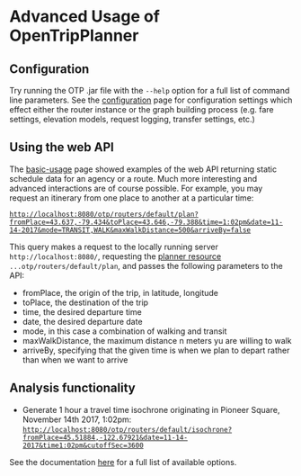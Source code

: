 # Advanced Usage of OpenTripPlanner

## Configuration
Try running the OTP .jar file with the `--help` option for a full list of command line parameters. See the [configuration](Configuration) page for configuration settings which effect either the router instance or the graph building process (e.g. fare settings, elevation models, request logging, transfer settings, etc.)

## Using the web API
The [basic-usage](Basic-Usage) page showed examples of the web API returning static schedule data for an agency or a route. Much more interesting and advanced interactions are of course possible. For example, you may request an itinerary from one place to another at a particular time:

[`http://localhost:8080/otp/routers/default/plan?fromPlace=43.637,-79.434&toPlace=43.646,-79.388&time=1:02pm&date=11-14-2017&mode=TRANSIT,WALK&maxWalkDistance=500&arriveBy=false`](http://localhost:8080/otp/routers/default/plan?fromPlace=43.637,-79.434&toPlace=43.646,-79.388&time=1:02pm&date=11-14-2017&mode=TRANSIT,WALK&maxWalkDistance=500&arriveBy=false)

This query makes a request to the locally running server `http://localhost:8080/`, requesting the [planner resource](http://dev.opentripplanner.org/apidoc/1.0.0/resource_PlannerResource.html) `...otp/routers/default/plan`, and passes the following parameters to the API:

- fromPlace, the origin of the trip, in latitude, longitude
- toPlace, the destination of the trip
- time, the desired departure time
- date, the desired departure date
- mode, in this case a combination of walking and transit
- maxWalkDistance, the maximum distance n meters yu are willing to walk
- arriveBy, specifying that the given time is when we plan to depart rather than when we want to arrive



## Analysis functionality


- Generate 1 hour a travel time isochrone originating in Pioneer Square, November 14th 2017, 1:02pm: [`http://localhost:8080/otp/routers/default/isochrone?fromPlace=45.51884,-122.67921&date=11-14-2017&time1:02pm&cutoffSec=3600`](http://localhost:8080/otp/routers/default/isochrone?fromPlace=45.51884,-122.67921&date=11-14-2017&time1:02pm&cutoffSec=3600)

See the documentation [here](http://dev.opentripplanner.org/apidoc/1.0.0/index.html#resources) for a full list of available options.
